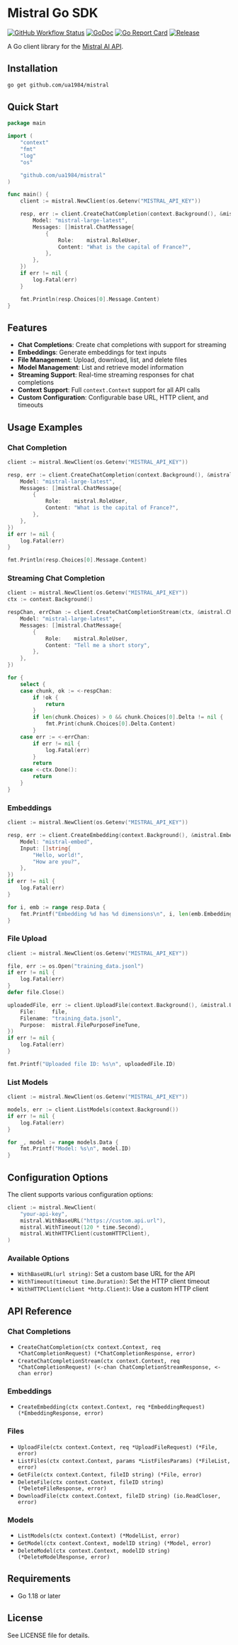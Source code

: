 # Mistral Go SDK


[![GitHub Workflow Status](https://img.shields.io/github/actions/workflow/status/ua1984/mistral/test.yml?branch=master&amp;style=flat-square)](https://github.com/ua1984/mistral/workflows/test.yml)
[![GoDoc](https://pkg.go.dev/badge/mod/github.com/ua1984/mistral)](https://pkg.go.dev/mod/github.com/ua1984/mistral)
[![Go Report Card](https://goreportcard.com/badge/github.com/ua1984/mistral)](https://goreportcard.com/report/github.com/ua1984/mistral)
[![Release](https://img.shields.io/github/release/ua1984/mistral.svg?style=flat-square)](https://github.com/ua1984/mistral/releases/latest)


A Go client library for the [Mistral AI API](https://docs.mistral.ai/).

## Installation

```bash
go get github.com/ua1984/mistral
```

## Quick Start

```go
package main

import (
    "context"
    "fmt"
    "log"
    "os"

    "github.com/ua1984/mistral"
)

func main() {
    client := mistral.NewClient(os.Getenv("MISTRAL_API_KEY"))

    resp, err := client.CreateChatCompletion(context.Background(), &mistral.ChatCompletionRequest{
        Model: "mistral-large-latest",
        Messages: []mistral.ChatMessage{
            {
                Role:    mistral.RoleUser,
                Content: "What is the capital of France?",
            },
        },
    })
    if err != nil {
        log.Fatal(err)
    }

    fmt.Println(resp.Choices[0].Message.Content)
}
```

## Features

- **Chat Completions**: Create chat completions with support for streaming
- **Embeddings**: Generate embeddings for text inputs
- **File Management**: Upload, download, list, and delete files
- **Model Management**: List and retrieve model information
- **Streaming Support**: Real-time streaming responses for chat completions
- **Context Support**: Full `context.Context` support for all API calls
- **Custom Configuration**: Configurable base URL, HTTP client, and timeouts

## Usage Examples

### Chat Completion

```go
client := mistral.NewClient(os.Getenv("MISTRAL_API_KEY"))

resp, err := client.CreateChatCompletion(context.Background(), &mistral.ChatCompletionRequest{
    Model: "mistral-large-latest",
    Messages: []mistral.ChatMessage{
        {
            Role:    mistral.RoleUser,
            Content: "What is the capital of France?",
        },
    },
})
if err != nil {
    log.Fatal(err)
}

fmt.Println(resp.Choices[0].Message.Content)
```

### Streaming Chat Completion

```go
client := mistral.NewClient(os.Getenv("MISTRAL_API_KEY"))
ctx := context.Background()

respChan, errChan := client.CreateChatCompletionStream(ctx, &mistral.ChatCompletionRequest{
    Model: "mistral-large-latest",
    Messages: []mistral.ChatMessage{
        {
            Role:    mistral.RoleUser,
            Content: "Tell me a short story",
        },
    },
})

for {
    select {
    case chunk, ok := <-respChan:
        if !ok {
            return
        }
        if len(chunk.Choices) > 0 && chunk.Choices[0].Delta != nil {
            fmt.Print(chunk.Choices[0].Delta.Content)
        }
    case err := <-errChan:
        if err != nil {
            log.Fatal(err)
        }
        return
    case <-ctx.Done():
        return
    }
}
```

### Embeddings

```go
client := mistral.NewClient(os.Getenv("MISTRAL_API_KEY"))

resp, err := client.CreateEmbedding(context.Background(), &mistral.EmbeddingRequest{
    Model: "mistral-embed",
    Input: []string{
        "Hello, world!",
        "How are you?",
    },
})
if err != nil {
    log.Fatal(err)
}

for i, emb := range resp.Data {
    fmt.Printf("Embedding %d has %d dimensions\n", i, len(emb.Embedding))
}
```

### File Upload

```go
client := mistral.NewClient(os.Getenv("MISTRAL_API_KEY"))

file, err := os.Open("training_data.jsonl")
if err != nil {
    log.Fatal(err)
}
defer file.Close()

uploadedFile, err := client.UploadFile(context.Background(), &mistral.UploadFileRequest{
    File:     file,
    Filename: "training_data.jsonl",
    Purpose:  mistral.FilePurposeFineTune,
})
if err != nil {
    log.Fatal(err)
}

fmt.Printf("Uploaded file ID: %s\n", uploadedFile.ID)
```

### List Models

```go
client := mistral.NewClient(os.Getenv("MISTRAL_API_KEY"))

models, err := client.ListModels(context.Background())
if err != nil {
    log.Fatal(err)
}

for _, model := range models.Data {
    fmt.Printf("Model: %s\n", model.ID)
}
```

## Configuration Options

The client supports various configuration options:

```go
client := mistral.NewClient(
    "your-api-key",
    mistral.WithBaseURL("https://custom.api.url"),
    mistral.WithTimeout(120 * time.Second),
    mistral.WithHTTPClient(customHTTPClient),
)
```

### Available Options

- `WithBaseURL(url string)`: Set a custom base URL for the API
- `WithTimeout(timeout time.Duration)`: Set the HTTP client timeout
- `WithHTTPClient(client *http.Client)`: Use a custom HTTP client

## API Reference

### Chat Completions

- `CreateChatCompletion(ctx context.Context, req *ChatCompletionRequest) (*ChatCompletionResponse, error)`
- `CreateChatCompletionStream(ctx context.Context, req *ChatCompletionRequest) (<-chan ChatCompletionStreamResponse, <-chan error)`

### Embeddings

- `CreateEmbedding(ctx context.Context, req *EmbeddingRequest) (*EmbeddingResponse, error)`

### Files

- `UploadFile(ctx context.Context, req *UploadFileRequest) (*File, error)`
- `ListFiles(ctx context.Context, params *ListFilesParams) (*FileList, error)`
- `GetFile(ctx context.Context, fileID string) (*File, error)`
- `DeleteFile(ctx context.Context, fileID string) (*DeleteFileResponse, error)`
- `DownloadFile(ctx context.Context, fileID string) (io.ReadCloser, error)`

### Models

- `ListModels(ctx context.Context) (*ModelList, error)`
- `GetModel(ctx context.Context, modelID string) (*Model, error)`
- `DeleteModel(ctx context.Context, modelID string) (*DeleteModelResponse, error)`

## Requirements

- Go 1.18 or later

## License

See LICENSE file for details.
